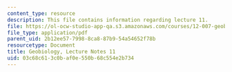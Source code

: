 ```yaml
---
content_type: resource
description: This file contains information regarding lecture 11.
file: https://ol-ocw-studio-app-qa.s3.amazonaws.com/courses/12-007-geobiology-spring-2013/03c68c613c0baf0e550b68c554e2b734_MIT12_007S13_Lec11.pdf
file_type: application/pdf
parent_uid: 2b12ee57-7998-8ca8-87b9-54a54652f78b
resourcetype: Document
title: Geobiology, Lecture Notes 11
uid: 03c68c61-3c0b-af0e-550b-68c554e2b734
---
```

